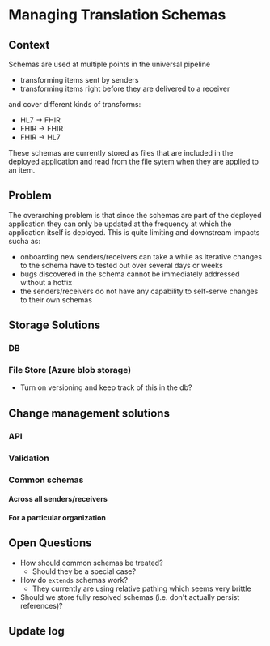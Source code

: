 # Managing Translation Schemas

## Context

Schemas are used at multiple points in the universal pipeline

- transforming items sent by senders
- transforming items right before they are delivered to a receiver

and cover different kinds of transforms:

- HL7 -> FHIR
- FHIR -> FHIR
- FHIR -> HL7

These schemas are currently stored as files that are included in the deployed application and read from the file sytem
when they are applied to an item.

## Problem

The overarching problem is that since the schemas are part of the deployed application they can only be updated at the
frequency at which the application itself is deployed.  This is quite limiting and downstream impacts sucha as:

- onboarding new senders/receivers can take a while as iterative changes to the schema have to tested out over several days or weeks
- bugs discovered in the schema cannot be immediately addressed without a hotfix
- the senders/receivers do not have any capability to self-serve changes to their own schemas

## Storage Solutions

### DB

### File Store (Azure blob storage)

- Turn on versioning and keep track of this in the db?

## Change management solutions

### API

### Validation

### Common schemas

#### Across all senders/receivers

#### For a particular organization

## Open Questions
- How should common schemas be treated?
  - Should they be a special case?
- How do `extends` schemas work?
  - They currently are using relative pathing which seems very brittle
- Should we store fully resolved schemas (i.e. don't actually persist references)?

## Update log

